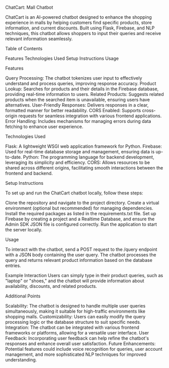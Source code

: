 ChatCart: Mall Chatbot

ChatCart is an AI-powered chatbot designed to enhance the shopping experience in malls by helping customers find specific products, store information, and current discounts. 
Built using Flask, Firebase, and NLP techniques, this chatbot allows shoppers to input their queries and receive relevant information seamlessly.

Table of Contents

Features
Technologies Used
Setup Instructions
Usage


Features

Query Processing: The chatbot tokenizes user input to effectively understand and process queries, improving response accuracy.
Product Lookup: Searches for products and their details in the Firebase database, providing real-time information to users.
Related Products: Suggests related products when the searched item is unavailable, ensuring users have alternatives.
User-Friendly Responses: Delivers responses in a clear, formatted manner for better readability.
CORS Enabled: Supports cross-origin requests for seamless integration with various frontend applications.
Error Handling: Includes mechanisms for managing errors during data fetching to enhance user experience.


Technologies Used

Flask: A lightweight WSGI web application framework for Python.
Firebase: Used for real-time database storage and management, ensuring data is up-to-date.
Python: The programming language for backend development, leveraging its simplicity and efficiency.
CORS: Allows resources to be shared across different origins, facilitating smooth interactions between the frontend and backend.


Setup Instructions

To set up and run the ChatCart chatbot locally, follow these steps:

Clone the repository and navigate to the project directory.
Create a virtual environment (optional but recommended) for managing dependencies.
Install the required packages as listed in the requirements.txt file.
Set up Firebase by creating a project and a Realtime Database, and ensure the Admin SDK JSON file is configured correctly.
Run the application to start the server locally.


Usage

To interact with the chatbot, send a POST request to the /query endpoint with a JSON body containing the user query. The chatbot processes the query and returns relevant product information based on the database entries.

Example Interaction
Users can simply type in their product queries, such as "laptop" or "shoes," and the chatbot will provide information about availability, discounts, and related products.

Additional Points

Scalability: The chatbot is designed to handle multiple user queries simultaneously, making it suitable for high-traffic environments like shopping malls.
Customizability: Users can easily modify the query processing logic or the database structure to suit specific needs.
Integration: The chatbot can be integrated with various frontend frameworks or platforms, allowing for a versatile user interface.
User Feedback: Incorporating user feedback can help refine the chatbot's responses and enhance overall user satisfaction.
Future Enhancements: Potential features could include voice recognition for queries, user account management, and more sophisticated NLP techniques for improved understanding.
